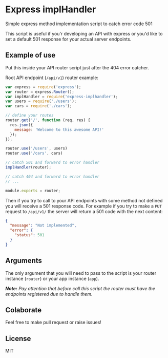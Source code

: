 # Express implHandler

Simple express method implementation script to catch error code 501

This script is useful if you'r developing an API with express or you'd like to set a default 501 response for your actual server endpoints.

## Example of use

Put this inside your API router script just after the 404 error catcher.

Root API endpoint (`/api/v1`) router example:

```javascript
var express = require('express');
var router = express.Router();
var implHandler = require('express-implhandler');
var users = require('./users');
var cars = require('./cars');

// define your routes
router.get('/', function (req, res) {
  res.json({
    message: 'Welcome to this awesome API!'
  });
});

router.use('/users', users)
router.use('/cars', cars)

// catch 501 and forward to error handler
implHandler(router);

// catch 404 and forward to error handler
// ...

module.exports = router;
```

Then if you try to call to your API  endpoints with some method not defined you will receive a 501 response code. For example if you try to make a `PUT` request to `/api/v1/` the server will return a 501 code with the next content:

```json
{
  "message": "Not implemented",
  "error": {
    "status": 501
  }
}
```

## Arguments

The only argument that you will need to pass to the script is your router instance (`router`) or your app instance (`app`).

_**Note:** Pay attention that before call this script the router must have the endpoints registered due to handle them._

## Colaborate

Feel free to make pull request or raise issues!

## License

MIT
